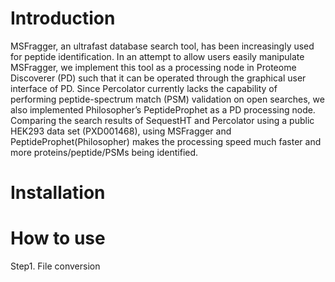 # Introduction
MSFragger, an ultrafast database search tool, has been increasingly used for peptide identification. In an attempt to allow users easily manipulate MSFragger, we implement this tool as a processing node in Proteome Discoverer (PD) such that it can be operated through the graphical user interface of PD. Since Percolator currently lacks the capability of performing peptide-spectrum match (PSM) validation on open searches, we also implemented Philosopher’s PeptideProphet as a PD processing node. Comparing the search results of SequestHT and Percolator using a public HEK293 data set (PXD001468), using MSFragger and PeptideProphet(Philosopher) makes the processing speed much faster and more proteins/peptide/PSMs being identified.

# Installation





# How to use

<MSFragger>
Step1. File conversion




<PeptideProphet-Philosopher>

